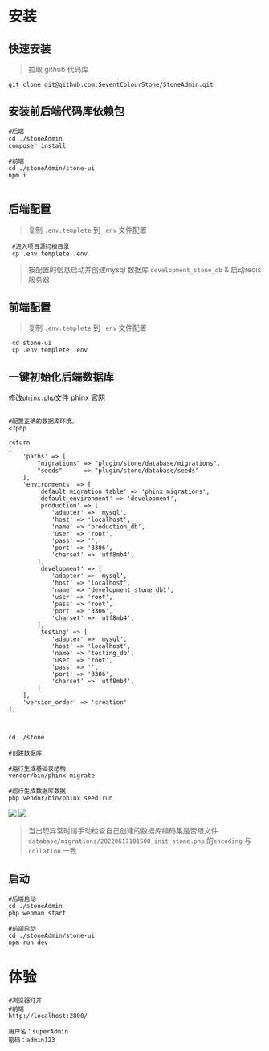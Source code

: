# 安装


## 快速安装

> 拉取 github 代码库

```shell
git clone git@github.com:SeventColourStone/StoneAdmin.git
```

## 安装前后端代码库依赖包
```shell
#后端
cd ./stoneAdmin
composer install

#前端
cd ./stoneAdmin/stone-ui
npm i


```

## 后端配置
> 复制 `.env.templete` 到 `.env` 文件配置

```shell
 #进入项目源码根目录
 cp .env.templete .env
```

> 按配置的信息启动并创建mysql 数据库 `development_stone_db` & 启动redis服务器 

## 前端配置
> 复制 `.env.templete` 到 `.env` 文件配置

```shell
 cd stone-ui
 cp .env.templete .env
```



## 一键初始化后端数据库

修改`phinx.php`文件
[phinx 官网](https://book.cakephp.org/phinx/0/en/contents.html)

```shell

#配置正确的数据库环境。
<?php

return
[
    'paths' => [
        "migrations" => "plugin/stone/database/migrations",
        "seeds"      => "plugin/stone/database/seeds"
    ],
    'environments' => [
        'default_migration_table' => 'phinx_migrations',
        'default_environment' => 'development',
        'production' => [
            'adapter' => 'mysql',
            'host' => 'localhost',
            'name' => 'production_db',
            'user' => 'root',
            'pass' => '',
            'port' => '3306',
            'charset' => 'utf8mb4',
        ],
        'development' => [
            'adapter' => 'mysql',
            'host' => 'localhost',
            'name' => 'development_stone_db1',
            'user' => 'root',
            'pass' => 'root',
            'port' => '3306',
            'charset' => 'utf8mb4',
        ],
        'testing' => [
            'adapter' => 'mysql',
            'host' => 'localhost',
            'name' => 'testing_db',
            'user' => 'root',
            'pass' => '',
            'port' => '3306',
            'charset' => 'utf8mb4',
        ]
    ],
    'version_order' => 'creation'
];



```

```shell
cd ./stone

#创建数据库

#运行生成基础表结构
vendor/bin/phinx migrate

#运行生成数据库数据
php vendor/bin/phinx seed:run
```

![](https://s3.bmp.ovh/imgs/2023/03/11/041bf76588ec400f.jpg)
![](https://s3.bmp.ovh/imgs/2023/03/11/8c13f098716758d4.png)

> 当出现异常时请手动检查自己创建的数据库编码集是否跟文件 `database/migrations/20220617101508_init_stone.php` 的`encoding` 与 `collation` 一致


## 启动

```shell
#后端启动
cd ./stoneAdmin
php webman start 

#前端启动
cd ./stoneAdmin/stone-ui
npm run dev

```

# 体验

```shell
#浏览器打开
#前端
http://localhost:2800/

用户名：superAdmin
密码：admin123
```